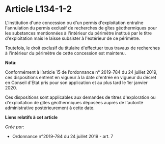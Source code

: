 # Article L134-1-2

L'institution d'une concession ou d'un permis d'exploitation entraîne l'annulation du permis exclusif de recherches de gîtes
géothermiques pour les substances mentionnées à l'intérieur du périmètre institué par le titre d'exploitation mais le laisse
subsister à l'extérieur de ce périmètre.

Toutefois, le droit exclusif du titulaire d'effectuer tous travaux de recherches à l'intérieur du périmètre de cette
concession est maintenu.

**Nota:**

Conformément à l’article 15 de l’ordonnance n° 2019-784 du 24 juillet 2019, ces dispositions entrent en vigueur à la date
d'entrée en vigueur du décret en Conseil d'Etat pris pour son application et au plus tard le 1er janvier 2020.

Ces dispositions sont applicables aux demandes de titres d'exploration ou d'exploitation de gîtes géothermiques déposées
auprès de l'autorité administrative postérieurement à cette date.

**Liens relatifs à cet article**

_Créé par_:

  - Ordonnance n°2019-784 du 24 juillet 2019 - art. 7

